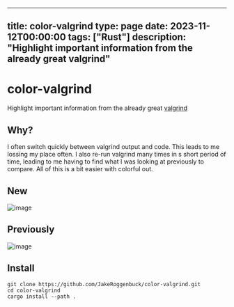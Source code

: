 
---
title: color-valgrind
type: page
date: 2023-11-12T00:00:00
tags: ["Rust"]
description: "Highlight important information from the already great valgrind"
---


# color-valgrind
Highlight important information from the already great [valgrind](https://valgrind.org/)

## Why?
I often switch quickly between valgrind output and code. This leads to me lossing my place often. I also re-run valgrind many times in s short period of time, leading to me having to find what I was looking at previously to compare. All of this is a bit easier with colorful out.

## New
![image](https://github.com/JakeRoggenbuck/color-valgrind/assets/35516367/395d4692-b5ab-438a-b9d0-78b339303c0b)

## Previously
![image](https://github.com/JakeRoggenbuck/color-valgrind/assets/35516367/092a1a1f-4162-44b2-93b1-3c5ef193ebc7)

## Install
```
git clone https://github.com/JakeRoggenbuck/color-valgrind.git
cd color-valgrind
cargo install --path .
```
